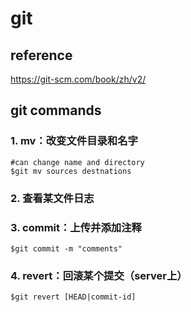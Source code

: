 # git

## reference

https://git-scm.com/book/zh/v2/

## git commands

### 1. mv：改变文件目录和名字

```shell
#can change name and directory
$git mv sources destnations
```

### 2. 查看某文件日志

### 3. commit：上传并添加注释

```shell
$git commit -m "comments"
```

### 4. revert：回滚某个提交（server上）

```shell
$git revert [HEAD|commit-id]
```


